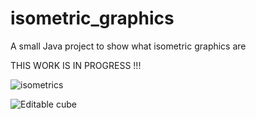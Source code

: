 # isometric_graphics
A small Java project to show what isometric graphics are



THIS WORK IS IN PROGRESS !!!

![isometrics](https://user-images.githubusercontent.com/65716326/184310348-271d8b4b-e826-4ed4-a757-9becd4f38116.png)


![Editable cube](https://user-images.githubusercontent.com/65716326/184309207-695a6859-d99a-4317-bcc9-ad5a18beac0b.png)
